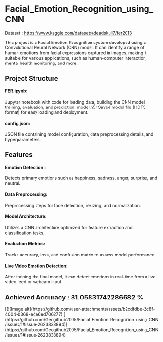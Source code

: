 # Facial_Emotion_Recognition_using_CNN
Dataset : https://www.kaggle.com/datasets/deadskull7/fer2013

This project is a Facial Emotion Recognition system developed using a Convolutional Neural Network (CNN) model. It can identify a range of human emotions from facial expressions captured in images, making it suitable for various applications, such as human-computer interaction, mental health monitoring, and more.

<h2>Project Structure</h2>
<h4>FER.ipynb:</h4>Jupyter notebook with code for loading data, building the CNN model, training, evaluation, and prediction.
model.h5: Saved model file (HDF5 format) for easy loading and deployment.

<h4>config.json:</h4>JSON file containing model configuration, data preprocessing details, and hyperparameters.

<h2>Features</h2>
<h4>Emotion Detection :</h4> Detects primary emotions such as happiness, sadness, anger, surprise, and neutral.
<h4>Data Preprocessing:</h4> Preprocessing steps for face detection, resizing, and normalization.
<h4>Model Architecture:</h4> Utilizes a CNN architecture optimized for feature extraction and classification tasks.
<h4>Evaluation Metrics:</h4> Tracks accuracy, loss, and confusion matrix to assess model performance.
<h4>Live Video Emotion Detection:</h4> After training the final model, it can detect emotions in real-time from a live video feed or webcam input.

<h2>Achieved Accuracy :  81.05831742286682 %</h2>
[[![Image alt](https://github.com/user-attachments/assets/b2cdfdbe-2c8f-4004-b368-e4e6ed706277)
](https://github.com/Geogithub2005/Facial_Emotion_Recognition_using_CNN/issues/1#issue-2623838894)](https://github.com/Geogithub2005/Facial_Emotion_Recognition_using_CNN/issues/1#issue-2623838894)
